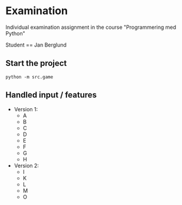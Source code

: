 # Examination

Individual examination assignment in the course "Programmering med Python"

Student == Jan Berglund

## Start the project

```commandline
python -m src.game
```

## Handled input / features
* Version 1:
    * A
    * B
    * C
    * D
    * E
    * F
    * G
    * H
* Version 2:
    * I
    * K
    * L
    * M
    * O

